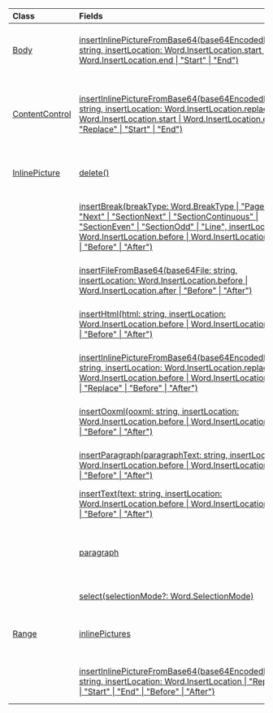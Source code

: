 | Class | Fields | Description |
|:---|:---|:---|
|[Body](/javascript/api/word/word.body)|[insertInlinePictureFromBase64(base64EncodedImage: string, insertLocation: Word.InsertLocation.start \| Word.InsertLocation.end \| "Start" \| "End")](/javascript/api/word/word.body#word-word-body-insertinlinepicturefrombase64-member(1))|Inserts a picture into the body at the specified location.|
|[ContentControl](/javascript/api/word/word.contentcontrol)|[insertInlinePictureFromBase64(base64EncodedImage: string, insertLocation: Word.InsertLocation.replace \| Word.InsertLocation.start \| Word.InsertLocation.end \| "Replace" \| "Start" \| "End")](/javascript/api/word/word.contentcontrol#word-word-contentcontrol-insertinlinepicturefrombase64-member(1))|Inserts an inline picture into the content control at the specified location.|
|[InlinePicture](/javascript/api/word/word.inlinepicture)|[delete()](/javascript/api/word/word.inlinepicture#word-word-inlinepicture-delete-member(1))|Deletes the inline picture from the document.|
||[insertBreak(breakType: Word.BreakType \| "Page" \| "Next" \| "SectionNext" \| "SectionContinuous" \| "SectionEven" \| "SectionOdd" \| "Line", insertLocation: Word.InsertLocation.before \| Word.InsertLocation.after \| "Before" \| "After")](/javascript/api/word/word.inlinepicture#word-word-inlinepicture-insertbreak-member(1))|Inserts a break at the specified location in the main document.|
||[insertFileFromBase64(base64File: string, insertLocation: Word.InsertLocation.before \| Word.InsertLocation.after \| "Before" \| "After")](/javascript/api/word/word.inlinepicture#word-word-inlinepicture-insertfilefrombase64-member(1))|Inserts a document at the specified location.|
||[insertHtml(html: string, insertLocation: Word.InsertLocation.before \| Word.InsertLocation.after \| "Before" \| "After")](/javascript/api/word/word.inlinepicture#word-word-inlinepicture-inserthtml-member(1))|Inserts HTML at the specified location.|
||[insertInlinePictureFromBase64(base64EncodedImage: string, insertLocation: Word.InsertLocation.replace \| Word.InsertLocation.before \| Word.InsertLocation.after \| "Replace" \| "Before" \| "After")](/javascript/api/word/word.inlinepicture#word-word-inlinepicture-insertinlinepicturefrombase64-member(1))|Inserts an inline picture at the specified location.|
||[insertOoxml(ooxml: string, insertLocation: Word.InsertLocation.before \| Word.InsertLocation.after \| "Before" \| "After")](/javascript/api/word/word.inlinepicture#word-word-inlinepicture-insertooxml-member(1))|Inserts OOXML at the specified location.|
||[insertParagraph(paragraphText: string, insertLocation: Word.InsertLocation.before \| Word.InsertLocation.after \| "Before" \| "After")](/javascript/api/word/word.inlinepicture#word-word-inlinepicture-insertparagraph-member(1))|Inserts a paragraph at the specified location.|
||[insertText(text: string, insertLocation: Word.InsertLocation.before \| Word.InsertLocation.after \| "Before" \| "After")](/javascript/api/word/word.inlinepicture#word-word-inlinepicture-inserttext-member(1))|Inserts text at the specified location.|
||[paragraph](/javascript/api/word/word.inlinepicture#word-word-inlinepicture-paragraph-member)|Gets the parent paragraph that contains the inline image.|
||[select(selectionMode?: Word.SelectionMode)](/javascript/api/word/word.inlinepicture#word-word-inlinepicture-select-member(1))|Selects the inline picture.|
|[Range](/javascript/api/word/word.range)|[inlinePictures](/javascript/api/word/word.range#word-word-range-inlinepictures-member)|Gets the collection of `InlinePicture` objects in the range.|
||[insertInlinePictureFromBase64(base64EncodedImage: string, insertLocation: Word.InsertLocation \| "Replace" \| "Start" \| "End" \| "Before" \| "After")](/javascript/api/word/word.range#word-word-range-insertinlinepicturefrombase64-member(1))|Inserts a picture at the specified location.|
